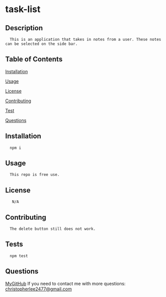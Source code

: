 # task-list

  ## Description
      
      This is an application that takes in notes from a user. These notes can be selected on the side bar.
      
  ## Table of Contents
      
  [Installation](https://github.com/ChrisLee2477/task-list#installation)
  
  [Usage](https://github.com/ChrisLee2477/task-list#usage)
  
  [License](https://github.com/ChrisLee2477/task-list#license)
  
  [Contributing](https://github.com/ChrisLee2477/task-list#contributing)
  
  [Test](https://github.com/ChrisLee2477/task-list#test)
  
  [Questions](https://github.com/ChrisLee2477/task-list#questions)
      
  ## Installation
      
      npm i
      
  ## Usage
      
      This repo is free use.
      
      
  ## License
      
       N/A
  
      
      
  ## Contributing
      
      The delete button still does not work.
      
  ## Tests
      
      npm test
  
  ## Questions 
  [MyGitHub](https://github.com/ChrisLee2477)
      If you need to contact me with more questions: christopherlee2477@gmail.com
